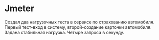 # Jmeter
Создал два нагрузочных теста в сервисе по страхованию автомобиля. Первый тест-вход в систему, второй-создание карточки автомобиля.
Задана стабильная нагрузка. Четыре запроса в секунду.
